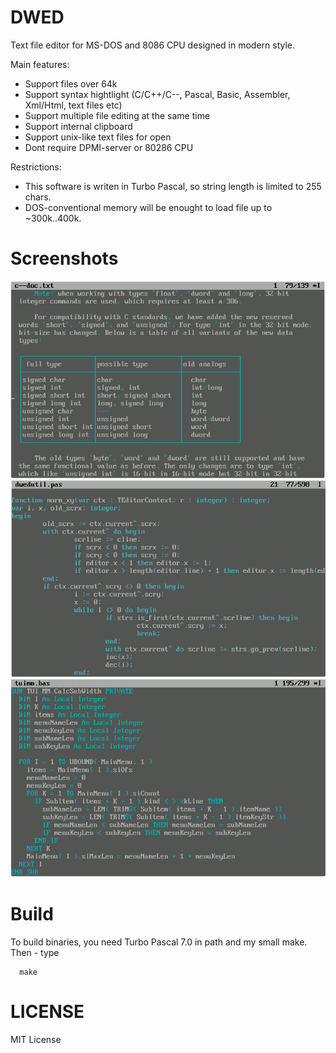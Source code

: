 # DWED

Text file editor for MS-DOS and 8086 CPU designed in modern style.

Main features:

* Support files over 64k
* Support syntax hightlight (C/C++/C--, Pascal, Basic, Assembler, Xml/Html, text files etc)
* Support multiple file editing at the same time
* Support internal clipboard
* Support unix-like text files for open
* Dont require DPMI-server or 80286 CPU

Restrictions:

* This software is writen in Turbo Pascal, so string length is limited to 255 chars.
* DOS-conventional memory will be enought to load file up to ~300k..400k.

# Screenshots

![Image Screenshot - Txt syntax hightlighjt](https://github.com/DosWorld/dwed/raw/main/DWED-TXT.PNG)
![Image Screenshot - Pascal syntax hightlighjt](https://github.com/DosWorld/dwed/raw/main/DWED-PAS.PNG)
![Image Screenshot - Basic syntax hightlighjt](https://github.com/DosWorld/dwed/raw/main/DWED-BAS.PNG)

# Build

To build binaries, you need Turbo Pascal 7.0 in path and my small make. Then - type

      make

# LICENSE

MIT License
